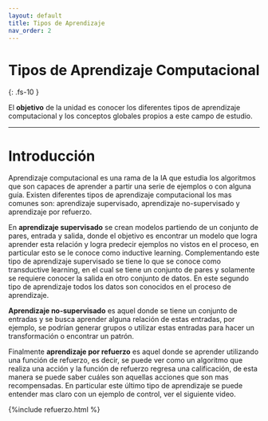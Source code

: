 ```yaml
---
layout: default
title: Tipos de Aprendizaje
nav_order: 2
---
```


# Tipos de Aprendizaje Computacional
{: .fs-10 }


El **objetivo** de la unidad es conocer los diferentes tipos de aprendizaje computacional y los conceptos globales propios a este campo de estudio.

---

# Introducción

Aprendizaje computacional es una rama de la IA que estudia los algoritmos que son capaces de aprender a partir una serie de ejemplos o con alguna guía. Existen diferentes tipos de aprendizaje computacional los mas comunes son: aprendizaje supervisado, aprendizaje no-supervisado y aprendizaje por refuerzo. 

En **aprendizaje supervisado** se crean modelos partiendo de un conjunto de pares, entrada y salida, donde el objetivo es encontrar un modelo que logra aprender esta relación y logra predecir ejemplos no vistos en el proceso, en particular esto se le conoce como inductive learning. Complementando este tipo de aprendizaje supervisado se tiene lo que se conoce como transductive learning, en el cual se tiene un conjunto de pares y solamente se requiere conocer la salida en otro conjunto de datos. En este segundo tipo de aprendizaje todos los datos son conocidos en el proceso de aprendizaje. 

**Aprendizaje no-supervisado** es aquel donde se tiene un conjunto de entradas y se busca aprender alguna relación de estas entradas, por ejemplo, se podrían generar grupos o utilizar estas entradas para hacer un transformación o encontrar un patrón. 

Finalmente **aprendizaje por refuerzo** es aquel donde se aprender utilizando una función de refuerzo, es decir, se puede ver como un algoritmo que realiza una acción y la función de refuerzo regresa una calificación, de esta manera se puede saber cuáles son aquellas acciones que son mas recompensadas. En particular este último tipo de aprendizaje se puede entender mas claro con un ejemplo de control, ver el siguiente video. 

{%include refuerzo.html %}